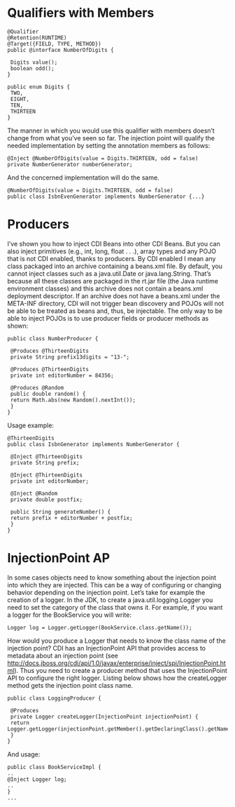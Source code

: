 Qualifiers with Members
========

```
@Qualifier
@Retention(RUNTIME)
@Target({FIELD, TYPE, METHOD})
public @interface NumberOfDigits {
 
 Digits value();
 boolean odd();
}
 
public enum Digits {
 TWO,
 EIGHT,
 TEN,
 THIRTEEN
}
```

The manner in which you would use this qualifier with members doesn’t change from what you’ve seen so far. 
The injection point will qualify the needed implementation by setting the annotation members as follows:

```
@Inject @NumberOfDigits(value = Digits.THIRTEEN, odd = false)
private NumberGenerator numberGenerator;
```

And the concerned implementation will do the same.
```
@NumberOfDigits(value = Digits.THIRTEEN, odd = false)
public class IsbnEvenGenerator implements NumberGenerator {...} 
```

Producers
=========
I’ve shown you how to inject CDI Beans into other CDI Beans. But you can also inject primitives (e.g., int, long, 
float . . .), array types and any POJO that is not CDI enabled, thanks to producers. By CDI enabled I mean any class 
packaged into an archive containing a beans.xml file.
By default, you cannot inject classes such as a java.util.Date or java.lang.String. That’s because all these 
classes are packaged in the rt.jar file (the Java runtime environment classes) and this archive does not contain a 
beans.xml deployment descriptor. If an archive does not have a beans.xml under the META-INF directory, CDI will not 
trigger bean discovery and POJOs will not be able to be treated as beans and, thus, be injectable. The only way to be 
able to inject POJOs is to use producer fields or producer methods as shown:
```
public class NumberProducer {
 
 @Produces @ThirteenDigits
 private String prefix13digits = "13-";
 
 @Produces @ThirteenDigits
 private int editorNumber = 84356;
 
 @Produces @Random
 public double random() {
 return Math.abs(new Random().nextInt());
 }
}
```
Usage example:
```
@ThirteenDigits
public class IsbnGenerator implements NumberGenerator {
 
 @Inject @ThirteenDigits
 private String prefix;
 
 @Inject @ThirteenDigits
 private int editorNumber;
 
 @Inject @Random
 private double postfix;
 
 public String generateNumber() {
 return prefix + editorNumber + postfix;
 }
}
```

InjectionPoint AP
====
In some cases objects need to know something about the injection point into which 
they are injected. This can be a way of configuring or changing behavior depending on the injection point.
Let’s take for example the creation of a logger. In the JDK, to create a java.util.logging.Logger you need to set 
the category of the class that owns it. For example, if you want a logger for the BookService you will write:
``` 
Logger log = Logger.getLogger(BookService.class.getName());
```
How would you produce a Logger that needs to know the class name of the injection point? CDI has an 
InjectionPoint API that provides access to metadata about an injection point (see http://docs.jboss.org/cdi/api/1.0/javax/enterprise/inject/spi/InjectionPoint.html). Thus you need to 
create a producer method that uses the InjectionPoint API to configure the right logger. Listing below shows how the createLogger method gets the injection point class name.

```
public class LoggingProducer {
 
 @Produces
 private Logger createLogger(InjectionPoint injectionPoint) {
 return Logger.getLogger(injectionPoint.getMember().getDeclaringClass().getName());
 }
}
```
And usage:
```
public class BookServiceImpl {
..
@Inject Logger log;
..
}
...
```


